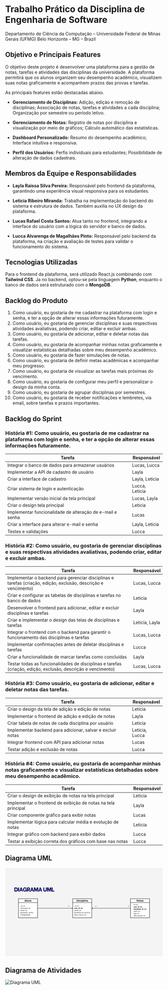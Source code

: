 ﻿# Trabalho Prático da Disciplina de Engenharia de Software
Departamento de Ciência da Computação – Universidade Federal de Minas Gerais (UFMG) Belo Horizonte – MG – Brazil 

## Objetivo e Principais Features

O objetivo deste projeto é desenvolver uma plataforma para a gestão de notas, tarefas e atividades das disciplinas da universidade. A plataforma permitirá que os alunos organizem seu desempenho acadêmico, visualizem suas notas graficamente e acompanhem prazos das provas e tarefas.

As principais features estão destacadas abaixo.

- **Gerenciamento de Disciplinas:** Adição, edição e remoção de disciplinas; Associação de notas, tarefas e atividades a cada disciplina; Organização por semestre ou período letivo.

- **Gerenciamento de Notas:**  Registro de notas por disciplina e visualização por meio de gráficos; Cálculo automático das estatísticas. 

- **Dashboard Personalizado:** Resumo do desempenho acadêmico; Interface intuitiva e responsiva.  

- **Perfil dos Usuários:** Perfis individuais para estudantes; Possibilidade de alteração de dados cadastrais.  

## Membros da Equipe e Responsabilidades
- **Layla Raissa Silva Pereira:** Responsável pelo frontend da plataforma, garantindo uma experiência visual responsiva para os estudantes.

- **Leticia Ribeiro Miranda:** Trabalha na implementação do backend do sistema e estrutura de dados. Também auxilia no UX design da plataforma.

- **Lucas Rafael Costa Santos:** Atua tanto no frontend, integrando a interface do usuário com a lógica do servidor e banco de dados.

- **Lucca Alvarenga de Magalhães Pinto:** Responsável pelo backend da plataforma, na criação e avaliação de testes para validar o funcionamento do sistema.

## Tecnologias Utilizadas  

Para o frontend da plataforma, será utilizado React.js combinando com **Tailwind CSS**. Ja no backend, optou-se pela linguagem **Python**, enquanto o banco de dados será estruturado com o **MongoDB**. 

## Backlog do Produto

1. Como usuário, eu gostaria de me cadastrar na plataforma com login e senha, e ter a opção de alterar essas informações futuramente. 
2. Como usuário, eu gostaria de gerenciar disciplinas e suas respectivas atividades avaliativas, podendo criar, editar e excluir ambas. 
3. Como usuário, eu gostaria de adicionar, editar e deletar notas das tarefas.
4. Como usuário, eu gostaria de acompanhar minhas notas graficamente e visualizar estatísticas detalhadas sobre meu desempenho acadêmico.
5. Como usuário, eu gostaria de fazer simulações de notas.
6. Como usuário, eu gostaria de definir metas acadêmicas e acompanhar meu progresso.
7. Como usuário, eu gostaria de visualizar as tarefas mais próximas do vencimento.
8. Como usuário, eu gostaria de configurar meu perfil e personalizar o design da minha conta.
9. Como usuário, eu gostaria de agrupar disciplinas por semestres.
10. Como usuário, eu gostaria de receber notificações e lembretes, via email, sobre tarefas e prazos importantes.

## Backlog do Sprint

### História #1: Como usuário, eu gostaria de me cadastrar na plataforma com login e senha, e ter a opção de alterar essas informações futuramente.
| Tarefa | Responsável |
|--------|------------|
| Integrar o banco de dados para armazenar usuários | Lucas, Lucca | 
| Implementar a API de cadastro de usuário| Layla | 
| Criar a interface de cadastro| Layla, Leticia | 
| Criar sistema de login e autenticação| Lucca, Leticia | 
| Implementar versão inicial da tela principal| Lucas, Layla | 
| Criar o design tela principal| Leticia | 
| Implementar funcionalidade de alteração de e-mail e senha| Lucas | 
| Criar a interface para alterar e-mail e senha| Layla, Leticia | 
| Testes e validações| Lucca | 

### História #2: Como usuário, eu gostaria de gerenciar disciplinas e suas respectivas atividades avaliativas, podendo criar, editar e excluir ambas. 
| Tarefa | Responsável |
|--------|------------|
| Implementar o backend para gerenciar disciplinas e tarefas (criação, edição, exclusão, descrição e vencimento) | Lucas, Lucca |
| Criar e configurar as tabelas de disciplinas e tarefas no banco de dados | Leticia |
| Desenvolver o frontend para adicionar, editar e excluir disciplinas e tarefas | Layla |
| Criar e implementar o design das telas de disciplinas e tarefas | Leticia, Layla |
| Integrar o frontend com o backend para garantir o funcionamento das disciplinas e tarefas | Lucas, Lucca |
| Implementar confirmações antes de deletar disciplinas e tarefas | Lucca |
| Criar a funcionalidade de marcar tarefas como concluídas | Layla |
| Testar todas as funcionalidades de disciplinas e tarefas (criação, edição, exclusão, descrição e vencimento) | Lucas, Lucca |

### História #3: Como usuário, eu gostaria de adicionar, editar e deletar notas das tarefas.
| Tarefa | Responsável |
|--------|------------|
| Criar o design da tela de adição e edição de notas | Leticia |
| Implementar o frontend de adição e edição de notas | Layla |
| Criar tabela de notas de cada disciplina por usuário | Leticia |
| Implementar backend para adicionar, salvar e excluir notas | Leticia, Lucca |
| Integrar frontend com API para adicionar notas | Lucas |
| Testar adição e exclusão de notas | Lucca |

### História #4: Como usuário, eu gostaria de acompanhar minhas notas graficamente e visualizar estatísticas detalhadas sobre meu desempenho acadêmico.
| Tarefa | Responsável |
|--------|------------|
| Criar o design de exibição de notas na tela principal | Leticia |
| Implementar o frontend de exibição de notas na tela principal | Layla |
| Criar componente gráfico para exibir notas | Lucas |
| Implementar lógica para calcular média e evolução de notas | Leticia |
| Integrar gráfico com backend para exibir dados | Lucca |
| Testar a exibição correta dos gráficos com base nas notas | Lucca |

## Diagrama UML
![Diagrama UML](https://github.com/leticia-ribeirom/TP-Engenharia-De-Software/blob/main/Diagrama%20UML.png)

## Diagrama de Atividades
![Diagrama UML]([https://github.com/leticia-ribeirom/TP-Engenharia-De-Software/blob/main/Diagrama%20UML.png](https://github.com/leticia-ribeirom/TP-Engenharia-De-Software/blob/main/Diagrama%20de%20atividade%20(1).png))
